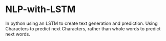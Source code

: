 # NLP-with-LSTM
In python using an LSTM to create text generation and prediction. Using Characters to predict next Characters, rather than whole words to predict next words.
